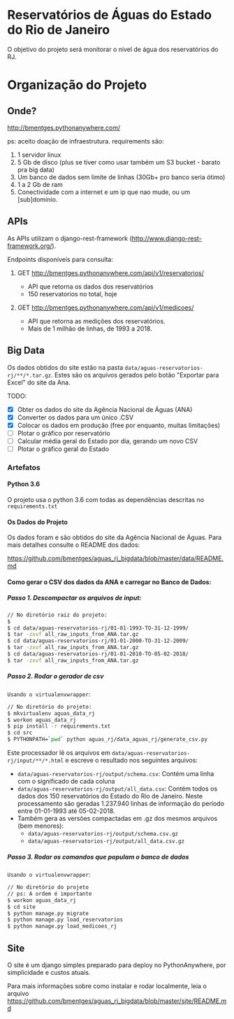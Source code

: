 # Reservatórios de Águas do Estado do Rio de Janeiro

O objetivo do projeto será monitorar o nível de água dos reservatórios do RJ.

# Organização do Projeto

## Onde?

http://bmentges.pythonanywhere.com/

ps: aceito doação de infraestrutura. requirements são:

1. 1 servidor linux
2. 5 Gb de disco (plus se tiver como usar também um S3 bucket - barato pra big data)
3. Um banco de dados sem limite de linhas (30Gb+ pro banco seria ótimo)
4. 1 a 2 Gb de ram
5. Conectividade com a internet e um ip que nao mude, ou um [sub]domínio.

## APIs

As APIs utilizam o django-rest-framework (http://www.django-rest-framework.org/).

Endpoints disponíveis para consulta:

1. GET http://bmentges.pythonanywhere.com/api/v1/reservatorios/
    - API que retorna os dados dos reservatórios 
    - 150 reservatorios no total, hoje

2. GET http://bmentges.pythonanywhere.com/api/v1/medicoes/
    - API que retorna as medições dos reservatórios. 
    - Mais de 1 milhão de linhas, de 1993 a 2018.

## Big Data

Os dados obtidos do site estão na pasta `data/aguas-reservatorios-rj/**/*.tar.gz`. Estes são os arquivos gerados pelo botão "Exportar para Excel" do site da Ana.

TODO:

- [x] Obter os dados do site da Agência Nacional de Águas (ANA)
- [x] Converter os dados para um único .CSV
- [x] Colocar os dados em produção (free por enquanto, muitas limitações)
- [ ] Plotar o gráfico por reservatório
- [ ] Calcular média geral do Estado por dia, gerando um novo CSV
- [ ] Plotar o gráfico geral do Estado

### Artefatos

#### Python 3.6

O projeto usa o python 3.6 com todas as dependências descritas no `requirements.txt`

#### Os Dados do Projeto

Os dados foram e são obtidos do site da Agência Nacional de Águas. Para mais detalhes consulte o README dos dados:

https://github.com/bmentges/aguas_rj_bigdata/blob/master/data/README.md 

#### Como gerar o CSV dos dados da ANA e carregar no Banco de Dados:

##### Passo 1. Descompactar os arquivos de input:

```sh
// No diretório raiz do projeto:
$ 
$ cd data/aguas-reservatorios-rj/01-01-1993-TO-31-12-1999/
$ tar -zxvf all_raw_inputs_from_ANA.tar.gz
$ cd data/aguas-reservatorios-rj/01-01-2000-TO-31-12-2009/
$ tar -zxvf all_raw_inputs_from_ANA.tar.gz
$ cd data/aguas-reservatorios-rj/01-01-2010-TO-05-02-2018/
$ tar -zxvf all_raw_inputs_from_ANA.tar.gz
```
##### Passo 2. Rodar o gerador de csv 

`Usando o virtualenvwrapper`:

```sh
// No diretório do projeto:
$ mkvirtualenv aguas_data_rj
$ workon aguas_data_rj
$ pip install -r requirements.txt
$ cd src
$ PYTHONPATH=`pwd` python aguas_rj/data_aguas_rj/generate_csv.py
```

Este processador lê os arquivos em `data/aguas-reservatorios-rj/input/**/*.html` e escreve o resultado nos seguintes arquivos:

* `data/aguas-reservatorios-rj/output/schema.csv`: Contém uma linha com o significado de cada coluna
* `data/aguas-reservatorios-rj/output/all_data.csv`: Contém todos os dados dos 150 reservatórios do Estado do Rio de Janeiro. Neste processamento são geradas 1.237.940 linhas de informação do período entre 01-01-1993 até 05-02-2018.
* Também gera as versões compactadas em .gz dos mesmos arquivos (bem menores):
    - `data/aguas-reservatorios-rj/output/schema.csv.gz`
    - `data/aguas-reservatorios-rj/output/all_data.csv.gz`

##### Passo 3. Rodar os comandos que populam o banco de dados

`Usando o virtualenvwrapper`:

```sh
// No diretório do projeto
// ps: A ordem é importante
$ workon aguas_data_rj
$ cd site
$ python manage.py migrate
$ python manage.py load_reservatorios
$ python manage.py load_medicoes_rj
```

## Site

O site é um django simples preparado para deploy no PythonAnywhere, por simplicidade e custos atuais.

Para mais informações sobre como instalar e rodar localmente, leia o arquivo https://github.com/bmentges/aguas_rj_bigdata/blob/master/site/README.md